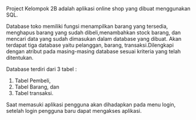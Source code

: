  Project Kelompok 2B adalah aplikasi online shop yang dibuat menggunakan SQL.

Database toko memiliki fungsi menampilkan barang yang tersedia, menghapus barang yang sudah
dibeli,menambahkan stock barang, dan mencari data yang sudah dimasukan dalam database yang dibuat.
Akan terdapat tiga database yaitu pelanggan, barang, transaksi.Dilengkapi dengan atribut pada
masing-masing database sesuai kriteria yang telah ditentukan.

Database terdiri dari 3 tabel :
1. Tabel Pembeli,
2. Tabel Barang, dan
3. Tabel transaksi.

Saat memasuki aplikasi pengguna akan dihadapkan pada menu login, setelah login pengguna baru
dapat mengakses aplikasi.
